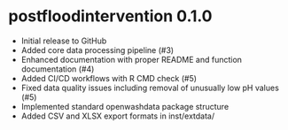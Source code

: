 # postfloodintervention 0.1.0

* Initial release to GitHub
* Added core data processing pipeline (#3)
* Enhanced documentation with proper README and function documentation (#4)
* Added CI/CD workflows with R CMD check (#5)
* Fixed data quality issues including removal of unusually low pH values (#5)
* Implemented standard openwashdata package structure
* Added CSV and XLSX export formats in inst/extdata/
